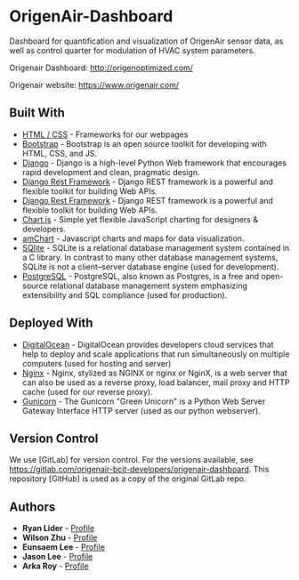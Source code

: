 # OrigenAir-Dashboard

Dashboard for quantification and visualization of OrigenAir sensor data, as well as control quarter for modulation of HVAC system parameters. 

Origenair Dashboard: http://origenoptimized.com/

Origenair website: https://www.origenair.com/

## Built With

* [HTML / CSS](https://www.w3schools.com/html/html_css.asp) - Frameworks for our webpages
* [Bootstrap](https://getbootstrap.com/) - Bootstrap is an open source toolkit for developing with HTML, CSS, and JS. 
* [Django](https://www.djangoproject.com/) - Django is a high-level Python Web framework that encourages rapid development and clean, pragmatic design.
* [Django Rest Framework](https://www.django-rest-framework.org/) - Django REST framework is a powerful and flexible toolkit for building Web APIs.
* [Django Rest Framework](https://www.django-rest-framework.org/) - Django REST framework is a powerful and flexible toolkit for building Web APIs.
* [Chart.js](https://www.chartjs.org/) - Simple yet flexible JavaScript charting for designers & developers.
* [amChart](https://www.amcharts.com/) - Javascript charts and maps for data visualization.
* [SQlite](https://www.sqlite.org/) - SQLite is a relational database management system contained in a C library. In contrast to many other database management systems, SQLite is not a client–server database engine (used for development).
* [PostgreSQL](https://www.postgresql.org/) - PostgreSQL, also known as Postgres, is a free and open-source relational database management system emphasizing extensibility and SQL compliance (used for production).

## Deployed With

* [DigitalOcean](https://www.digitalocean.com/) - DigitalOcean provides developers cloud services that help to deploy and scale applications that run simultaneously on multiple computers (used for hosting and server)
* [Nginx](https://www.nginx.com/) - Nginx, stylized as NGINX or nginx or NginX, is a web server that can also be used as a reverse proxy, load balancer, mail proxy and HTTP cache (used for our reverse proxy).
* [Gunicorn](https://gunicorn.org/) - The Gunicorn "Green Unicorn" is a Python Web Server Gateway Interface HTTP server (used as our python webserver).

## Version Control

We use [GitLab] for version control. For the versions available, see https://gitlab.com/origenair-bcit-developers/origenair-dashboard.
This repository [GitHub] is used as a copy of the original GitLab repo.

## Authors

* **Ryan Lider** - [Profile](https://github.com/rslider00)
* **Wilson Zhu** - [Profile](https://github.com/Wilson-Zhu)
* **Eunsaem Lee** - [Profile](https://github.com/eunsaemy)
* **Jason Lee** - [Profile](https://github.com/jasoncfleeBCIT)
* **Arka Roy** - [Profile](https://github.com/RoyArka)
